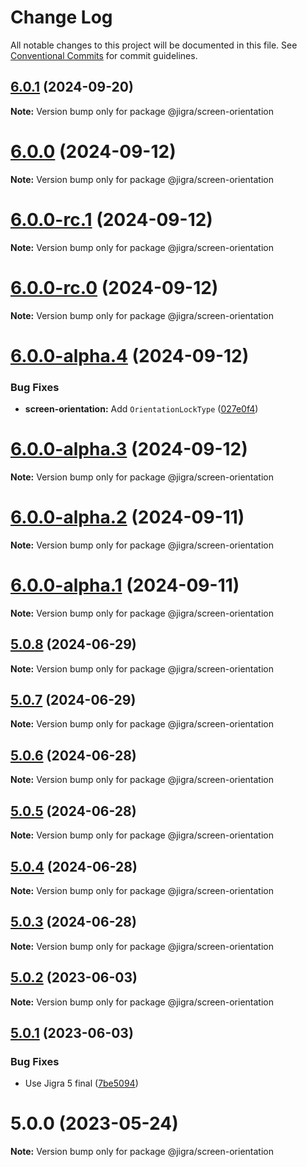 # Change Log

All notable changes to this project will be documented in this file.
See [Conventional Commits](https://conventionalcommits.org) for commit guidelines.

## [6.0.1](https://github.com/familyjs/jigra-plugins/compare/@jigra/screen-orientation@6.0.0...@jigra/screen-orientation@6.0.1) (2024-09-20)

**Note:** Version bump only for package @jigra/screen-orientation

# [6.0.0](https://github.com/familyjs/jigra-plugins/compare/@jigra/screen-orientation@6.0.0-rc.1...@jigra/screen-orientation@6.0.0) (2024-09-12)

**Note:** Version bump only for package @jigra/screen-orientation

# [6.0.0-rc.1](https://github.com/familyjs/jigra-plugins/compare/@jigra/screen-orientation@6.0.0-rc.0...@jigra/screen-orientation@6.0.0-rc.1) (2024-09-12)

**Note:** Version bump only for package @jigra/screen-orientation

# [6.0.0-rc.0](https://github.com/familyjs/jigra-plugins/compare/@jigra/screen-orientation@6.0.0-alpha.4...@jigra/screen-orientation@6.0.0-rc.0) (2024-09-12)

**Note:** Version bump only for package @jigra/screen-orientation

# [6.0.0-alpha.4](https://github.com/familyjs/jigra-plugins/compare/@jigra/screen-orientation@6.0.0-alpha.3...@jigra/screen-orientation@6.0.0-alpha.4) (2024-09-12)

### Bug Fixes

- **screen-orientation:** Add `OrientationLockType` ([027e0f4](https://github.com/familyjs/jigra-plugins/commit/027e0f4eeaca019d6fd1a46816f0d333be8b3ae8))

# [6.0.0-alpha.3](https://github.com/familyjs/jigra-plugins/compare/@jigra/screen-orientation@6.0.0-alpha.2...@jigra/screen-orientation@6.0.0-alpha.3) (2024-09-12)

**Note:** Version bump only for package @jigra/screen-orientation

# [6.0.0-alpha.2](https://github.com/familyjs/jigra-plugins/compare/@jigra/screen-orientation@6.0.0-alpha.1...@jigra/screen-orientation@6.0.0-alpha.2) (2024-09-11)

**Note:** Version bump only for package @jigra/screen-orientation

# [6.0.0-alpha.1](https://github.com/familyjs/jigra-plugins/compare/@jigra/screen-orientation@5.0.8...@jigra/screen-orientation@6.0.0-alpha.1) (2024-09-11)

**Note:** Version bump only for package @jigra/screen-orientation

## [5.0.8](https://github.com/familyjs/jigra-plugins/compare/@jigra/screen-orientation@5.0.7...@jigra/screen-orientation@5.0.8) (2024-06-29)

**Note:** Version bump only for package @jigra/screen-orientation

## [5.0.7](https://github.com/familyjs/jigra-plugins/compare/@jigra/screen-orientation@5.0.6...@jigra/screen-orientation@5.0.7) (2024-06-29)

**Note:** Version bump only for package @jigra/screen-orientation

## [5.0.6](https://github.com/familyjs/jigra-plugins/compare/@jigra/screen-orientation@5.0.5...@jigra/screen-orientation@5.0.6) (2024-06-28)

**Note:** Version bump only for package @jigra/screen-orientation

## [5.0.5](https://github.com/familyjs/jigra-plugins/compare/@jigra/screen-orientation@5.0.4...@jigra/screen-orientation@5.0.5) (2024-06-28)

**Note:** Version bump only for package @jigra/screen-orientation

## [5.0.4](https://github.com/familyjs/jigra-plugins/compare/@jigra/screen-orientation@5.0.3...@jigra/screen-orientation@5.0.4) (2024-06-28)

**Note:** Version bump only for package @jigra/screen-orientation

## [5.0.3](https://github.com/familyjs/jigra-plugins/compare/@jigra/screen-orientation@5.0.2...@jigra/screen-orientation@5.0.3) (2024-06-28)

**Note:** Version bump only for package @jigra/screen-orientation

## [5.0.2](https://github.com/familyjs/jigra-plugins/compare/@jigra/screen-orientation@5.0.1...@jigra/screen-orientation@5.0.2) (2023-06-03)

**Note:** Version bump only for package @jigra/screen-orientation

## [5.0.1](https://github.com/familyjs/jigra-plugins/compare/@jigra/screen-orientation@5.0.0...@jigra/screen-orientation@5.0.1) (2023-06-03)

### Bug Fixes

- Use Jigra 5 final ([7be5094](https://github.com/familyjs/jigra-plugins/commit/7be509425c5cc9f21b1f9e78794b2c6b76ca7702))

# 5.0.0 (2023-05-24)

**Note:** Version bump only for package @jigra/screen-orientation
